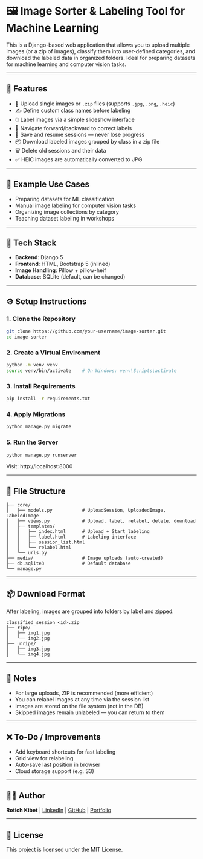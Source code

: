 # 🖼️ Image Sorter & Labeling Tool for Machine Learning

This is a Django-based web application that allows you to upload multiple images (or a zip of images), classify them into user-defined categories, and download the labeled data in organized folders. Ideal for preparing datasets for machine learning and computer vision tasks.

---

## 🚀 Features

- 📁 Upload single images or `.zip` files (supports `.jpg`, `.png`, `.heic`)
- ✍️ Define custom class names before labeling
- 🖱️ Label images via a simple slideshow interface
- 🔁 Navigate forward/backward to correct labels
- 💾 Save and resume sessions — never lose progress
- 📦 Download labeled images grouped by class in a zip file
- 🗑️ Delete old sessions and their data
- ✅ HEIC images are automatically converted to JPG

---

## 📸 Example Use Cases

- Preparing datasets for ML classification
- Manual image labeling for computer vision tasks
- Organizing image collections by category
- Teaching dataset labeling in workshops

---

## 🧰 Tech Stack

- **Backend**: Django 5
- **Frontend**: HTML, Bootstrap 5 (inlined)
- **Image Handling**: Pillow + pillow-heif
- **Database**: SQLite (default, can be changed)

---

## ⚙️ Setup Instructions

### 1. Clone the Repository

```bash
git clone https://github.com/your-username/image-sorter.git
cd image-sorter
```

### 2. Create a Virtual Environment

```bash
python -m venv venv
source venv/bin/activate    # On Windows: venv\Scripts\activate
```

### 3. Install Requirements

```bash
pip install -r requirements.txt
```

### 4. Apply Migrations

```bash
python manage.py migrate
```

### 5. Run the Server

```bash
python manage.py runserver
```

Visit: http://localhost:8000

---

## 📂 File Structure

```
├── core/
│   ├── models.py           # UploadSession, UploadedImage, LabeledImage
│   ├── views.py            # Upload, label, relabel, delete, download
│   ├── templates/
│   │   ├── index.html      # Upload + Start labeling
│   │   ├── label.html      # Labeling interface
│   │   ├── session_list.html
│   │   └── relabel.html
│   └── urls.py
├── media/                  # Image uploads (auto-created)
├── db.sqlite3              # Default database
└── manage.py
```

---

## 📦 Download Format

After labeling, images are grouped into folders by label and zipped:

```
classified_session_<id>.zip
├── ripe/
│   ├── img1.jpg
│   └── img2.jpg
├── unripe/
│   ├── img3.jpg
│   └── img4.jpg
```

---

## 🧠 Notes

- For large uploads, ZIP is recommended (more efficient)
- You can relabel images at any time via the session list
- Images are stored on the file system (not in the DB)
- Skipped images remain unlabeled — you can return to them

---

## ❌ To-Do / Improvements

- Add keyboard shortcuts for fast labeling
- Grid view for relabeling
- Auto-save last position in browser
- Cloud storage support (e.g. S3)

---

## 🧑‍💻 Author

**Rotich Kibet** | [LinkedIn](https://linkedin.com/in/rotichkibet) | [GitHub](https://github.com/Kibet-Rotich) | [Portfolio](https://kibet-rotich.github.io/portfolio/)

---

## 📄 License

This project is licensed under the MIT License.
